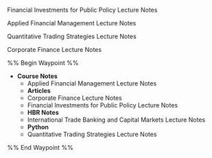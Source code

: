 Financial Investments for Public Policy Lecture Notes

Applied Financial Management Lecture Notes

Quantitative Trading Strategies Lecture Notes

Corporate Finance Lecture Notes

%% Begin Waypoint %%
- **Course Notes**
	- Applied Financial Management Lecture Notes
	- **Articles**
	- Corporate Finance Lecture Notes
	- Financial Investments for Public Policy Lecture Notes
	- **HBR Notes**
	- International Trade Banking and Capital Markets Lecture Notes
	- **Python**
	- Quantitative Trading Strategies Lecture Notes

%% End Waypoint %%
